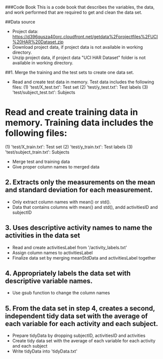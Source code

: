 ###Code Book
This is a code book that describes the variables, the data, and work performed that are required to get and clean the data set.

##Data source
- Project data: https://d396qusza40orc.cloudfront.net/getdata%2Fprojectfiles%2FUCI%20HAR%20Dataset.zip
- Download project data, if project data is not available in working directory.
- Unzip project data, if project data "UCI HAR Dataset" folder is not available in working directory.


##1. Merge the training and the test sets to create one data set.
- Read and create test data in memory. Test data includes the following files:
(1) 'test/X_test.txt': Test set
(2) 'test/y_test.txt': Test labels
(3) 'test/subject_test.txt': Subjects

# Read and create training data in memory. Training data includes the following files:
(1) 'test/X_train.txt': Test set
(2) 'test/y_train.txt': Test labels
(3) 'test/subject_train.txt': Subjects

- Merge test and training data
- Give proper column names to merged data

## 2. Extracts only the measurements on the mean and standard deviation for each measurement. 
- Only extract column names with mean() or std().
- Data that contains columns with mean() and std(), andd activitiesID and subjectID

## 3. Uses descriptive activity names to name the activities in the data set
- Read and create activitiesLabel from '/activity_labels.txt'
- Assign column names to activitiesLabel
- Finalize data set by merging meanStdData and activitiesLabel together

## 4. Appropriately labels the data set with descriptive variable names. 
- Use gsub function to change the column names

## 5. From the data set in step 4, creates a second, independent tidy data set with the average of each variable for each activity and each subject.
- Prepare tidyData by dropping subjectID, activitiesID and activities
- Create tidy data set with the average of each variable for each activity and each subject 
- Write tidyData into 'tidyData.txt'

